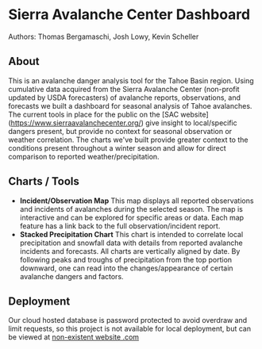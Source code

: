 # Sierra Avalanche Center Dashboard
Authors: Thomas Bergamaschi, Josh Lowy, Kevin Scheller

## About
This is an avalanche danger analysis tool for the Tahoe Basin region.  Using cumulative data acquired from the Sierra Avalanche Center (non-profit updated by USDA forecasters) of avalanche reports, observations, and forecasts we built a dashboard for seasonal analysis of Tahoe avalanches.  The current tools in place for the public on the [SAC website] (https://www.sierraavalanchecenter.org/) give insight to local/specific dangers present, but provide no context for seasonal observation or weather correlation.  The charts we've built provide greater context to the conditions present throughout a winter season and allow for direct comparison to reported weather/precipitation.

## Charts / Tools
- **Incident/Observation Map**
  This map displays all reported observations and incidents of avalanches during the selected season.  The map is interactive and can be explored for specific areas or data.  Each map feature has a link back to the full observation/incident report.
 - **Stacked Precipitation Chart**
  This chart is intended to correlate local precipitation and snowfall data with details from reported avalanche incidents and forecasts.  All charts are vertically aligned by date.  By following peaks and troughs of precipitation from the top portion downward, one can read into the changes/appearance of certain avalanche dangers and factors.

## Deployment
  Our cloud hosted database is password protected to avoid overdraw and limit requests, so this project is not available for local deployment, but can be viewed at [non-existent website .com]()
